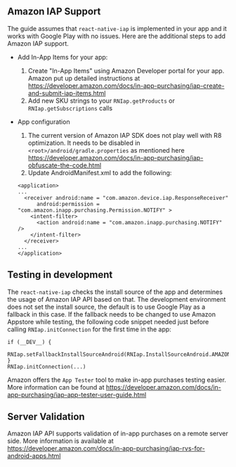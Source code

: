 Amazon IAP Support
------------------
The guide assumes that `react-native-iap` is implemented in your app and it works with Google Play with no issues.
Here are the additional steps to add Amazon IAP support.
- Add In-App Items for your app:
  1. Create "In-App Items" using Amazon Developer portal for your app. Amazon put up detailed instructions at https://developer.amazon.com/docs/in-app-purchasing/iap-create-and-submit-iap-items.html
  2. Add new SKU strings to your `RNIap.getProducts` or `RNIap.getSubscriptions` calls

- App configuration
  1. The current version of Amazon IAP SDK does not play well with R8 optimization. It needs to be disabled in `<root>/android/gradle.properties` as mentioned here https://developer.amazon.com/docs/in-app-purchasing/iap-obfuscate-the-code.html
  2. Update AndroidManifest.xml to add the following:
  ```
  <application>
  ...
    <receiver android:name = "com.amazon.device.iap.ResponseReceiver"
        android:permission = "com.amazon.inapp.purchasing.Permission.NOTIFY" >
      <intent-filter>
        <action android:name = "com.amazon.inapp.purchasing.NOTIFY" />
      </intent-filter>
    </receiver>
  ...
  </application>
  ```

Testing in development
----------------------
The `react-native-iap` checks the install source of the app and determines the usage of Amazon IAP API based on that.
The development environment does not set the install source, the default is to use Google Play as a fallback in this case.
If the fallback needs to be changed to use Amazon Appstore while testing, the following code snippet needed just before calling `RNIap.initConnection` for the first time in the app:
```
if (__DEV__) {
  RNIap.setFallbackInstallSourceAndroid(RNIap.InstallSourceAndroid.AMAZON);
}
RNIap.initConnection(...)
```
Amazon offers the `App Tester` tool to make in-app purchases testing easier. More information can be found at https://developer.amazon.com/docs/in-app-purchasing/iap-app-tester-user-guide.html

Server Validation
-----------------
Amazon IAP API supports validation of in-app purchases on a remote server side. More information is available at https://developer.amazon.com/docs/in-app-purchasing/iap-rvs-for-android-apps.html
